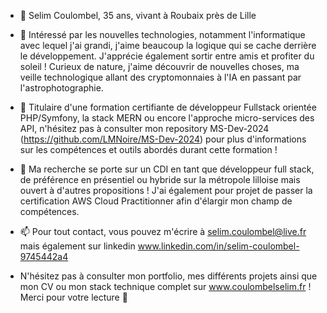 - 👋 Selim Coulombel, 35 ans, vivant à Roubaix près de Lille
  
- 👀 Intéressé par les nouvelles technologies, notamment l'informatique avec lequel j'ai grandi, j'aime beaucoup la logique qui se cache derrière le développement. J'apprécie également sortir entre amis et profiter du soleil ! Curieux de nature, j'aime découvrir de nouvelles choses, ma veille technologique allant des cryptomonnaies à l'IA en passant par l'astrophotographie.

- 🌱 Titulaire d'une formation certifiante de développeur Fullstack orientée PHP/Symfony, la stack MERN ou encore l'approche micro-services des API, n'hésitez pas à consulter mon repository MS-Dev-2024 (https://github.com/LMNoire/MS-Dev-2024) pour plus d'informations sur les compétences et outils abordés durant cette formation ! 
  
- 💞️ Ma recherche se porte sur un CDI en tant que développeur full stack, de préférence en présentiel ou hybride sur la métropole lilloise mais ouvert à d'autres propositions ! J'ai également pour projet de passer la certification AWS Cloud Practitionner afin d'élargir mon champ de compétences.

- 📫 Pour tout contact, vous pouvez m'écrire à selim.coulombel@live.fr mais également sur linkedin www.linkedin.com/in/selim-coulombel-9745442a4
-  N'hésitez pas à consulter mon portfolio, mes différents projets ainsi que mon CV ou mon stack technique complet sur www.coulombelselim.fr ! Merci pour votre lecture 👋
  
<!---
LMNoire/LMNoire is a ✨ special ✨ repository because its `README.md` (this file) appears on your GitHub profile.
You can click the Preview link to take a look at your changes.
--->
